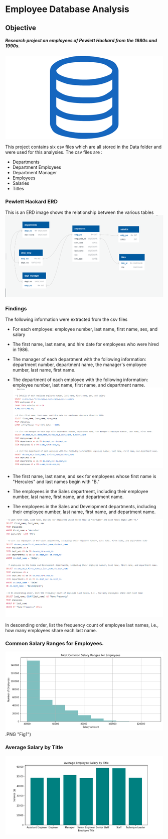 # Employee Database Analysis

## Objective

##### Research project on employees of Pewlett Hackard from the 1980s and 1990s.
![alt text](https://github.com/Claude-Hanfou/Employee-Database-SQL/blob/main/Image/sql.png "SQL")

This project contains six csv files which are all stored in the Data folder and were used for this analysies. The csv files are :

* Departments
* Department Employees
* Department Manager
* Employees
* Salaries
* Titles

### Pewlett Hackard ERD
This is an ERD image shows the relationship between the various tables 
![alt text](https://github.com/Claude-Hanfou/Employee-Database-SQL/blob/main/Image/QuickDBD-Entity%20Relationship%20Diagram%20(ERD).PNG "ERD")

### Findings
The following information were extracted from the csv files 

* For each employee: employee number, last name, first name, sex, and salary
* The first name, last name, and hire date for employees who were hired in 1986.
* The manager of each department with the following information: department number, department name, the manager's employee number, last name, first name.
* The department of each employee with the following information: employee number, last name, first name, and department name.
![alt text](https://github.com/Claude-Hanfou/Employee-Database-SQL/blob/main/Image/1-4.PNG "1-4")

* The first name, last name, and sex for employees whose first name is "Hercules" and last names begin with "B."
* The employees in the Sales department, including their employee number, last name, first name, and department name.
* The employees in the Sales and Development departments, including their employee number, last name, first name, and department name.

![alt text](https://github.com/Claude-Hanfou/Employee-Database-SQL/blob/main/Image/5-8.PNG "5-8")

In descending order, list the frequency count of employee last names, i.e., how many employees share each last name.

### Common Salary Ranges for Employees.

![alt text](https://github.com/Claude-Hanfou/Employee-Database-SQL/blob/main/Image/figure_1.png).PNG "Fig1")

### Average Salary by Title
![alt text](https://github.com/Claude-Hanfou/Employee-Database-SQL/blob/main/Image/figure_2.png "fIG2")
